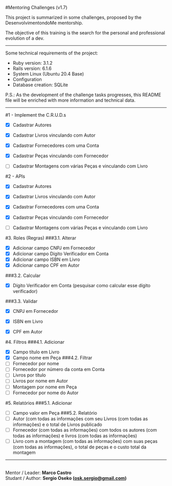 #Mentoring Challenges (v1.7)

This project is summarized in some challenges, proposed by the DesenvolvimentondoMe mentorship. 

The objective of this training is the search for the personal and professional evolution of a dev.

---

Some technical requirements of the project:

* Ruby version: 3.1.2
* Rails version: 6.1.6
* System Linux (Ubuntu 20.4 Base)
* Configuration
* Database creation: SQLite

P.S.: As the development of the challenge tasks progresses, this README file will be enriched with more information and technical data.

----

#1 - Implement the C.R.U.D.s
  - [X] Cadastrar Autores
  - [X] Cadastrar Livros vinculando com Autor
  - [X] Cadastrar Fornecedores com uma Conta
  - [X] Cadastrar Peças vinculando com Fornecedor
  - [ ] Cadastrar Montagens com várias Peças e vinculando com Livro


#2 - APIs
  - [X] Cadastrar Autores
  - [X] Cadastrar Livros vinculando com Autor
  - [X] Cadastrar Fornecedores com uma Conta
  - [X] Cadastrar Peças vinculando com Fornecedor
  - [ ] Cadastrar Montagens com várias Peças e vinculando com Livro


#3. Roles (Regras)
###3.1. Alterar
  - [X] Adicionar campo CNPJ em Fornecedor
  - [X] Adicionar campo Dígito Verificador em Conta
  - [X] Adicionar campo ISBN em Livro
  - [X] Adicionar campo CPF em Autor

###3.2. Calcular
  - [X] Dígito Verificador em Conta (pesquisar como calcular esse dígito verificador)

###3.3. Validar
  - [X] CNPJ em Fornecedor
  - [X] ISBN em Livro
  - [X] CPF em Autor


#4. Filtros
###4.1. Adicionar
  - [X] Campo título em Livro
  - [X] Campo nome em Peça
###4.2. Filtrar
  - [ ] Fornecedor por nome
  - [ ] Fornecedor por número da conta em Conta
  - [ ] Livros por título
  - [ ] Livros por nome em Autor
  - [ ] Montagem por nome em Peça
  - [ ] Fornecedor por nome do Autor

#5. Relatórios
###5.1. Adicionar
  - [ ] Campo valor em Peça
###5.2. Relatório
  - [ ] Autor (com todas as informações com seu Livros (com todas as informações) e o total de Livros publicado
  - [ ] Fornecedor (com todas as informações) com todos os autores (com todas as informações) e livros (com todas as informações)
  - [ ] Livro com a montagem (com todas as informações) com suas peças (com todas as
   informações), o total de peças e o custo total da montagem

---

<br>Mentor / Leader: <strong>Marco Castro</strong>
<br>Studant / Author: <strong>Sergio Oseko (osk.sergio@gmail.com)</strong>
